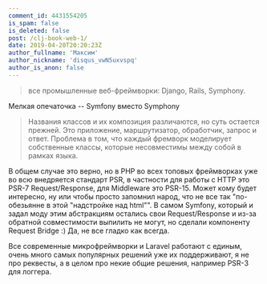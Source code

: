```yaml
---
comment_id: 4431554205
is_spam: false
is_deleted: false
post: /clj-book-web-1/
date: 2019-04-20T20:20:23Z
author_fullname: 'Максим'
author_nickname: 'disqus_vwN5uxvspq'
author_is_anon: false
---
```


<blockquote>все промышленные веб-фреймворки: Django, Rails, Symphony.</blockquote><p> Мелкая опечаточка -- Symfony вместо Symphony</p><p></p><blockquote>Названия классов и их композиция различаются, но суть остается прежней. Это приложение, маршрутизатор, обработчик, запрос и ответ. Проблема в том, что каждый фремворк моделирует собственные классы, которые несовместимы между собой в рамках языка.</blockquote><p>В общем cлучае это верно, но в PHP во всех топовых фреймворках уже во всю внедряется стандарт PSR, в частности для работы c HTTP это PSR-7 Request/Response, для Middleware это PSR-15. Может кому будет интересно, ну или чтобы просто запомнил народ, что не все так "по-обезьянне в этой "надстройке над html"". В самом Symfony, который и задал моду этим абстракциям остались свои Request/Response и из-за обратной совместимости выпилить не могут, но сделали компоненту Request Bridge :) Да, не все гладко как всегда.</p><p>Все современные микрофреймворки и Laravel работают с единым, очень много самых популярных решений уже их поддерживают, я не про реквесты, а в целом про некие общие решения, например PSR-3 для логгера.</p>
